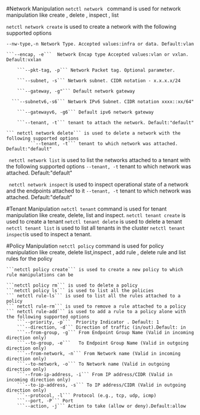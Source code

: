 
#Network Manipulation 
 ```netctl network ``` command is used for network manipulation like create , delete , inspect , list
 
 ```netctl network create``` is used to create a network with the following supported options
 
    --nw-type,-n Network Type. Accepted values:infra or data. Default:vlan
    
    ```--encap, -e```  Network Encap type Accepted values:vlan or vxlan. Default:vxlan
    
		```--pkt-tag, -p``` Network Packet tag. Optional parameter.
		
		```--subnet, -s``` Network subnet. CIDR notation - x.x.x.x/24
		
		```--gateway, -g"``` Default network gateway

	  ```--subnetv6,-s6``` Network IPv6 Subnet. CIDR notation xxxx::xx/64"

		```--gatewayv6, -g6``` Default ipv6 network gateway
		
		```--tenant, -t``` tenant to attach the network. Default:"default"
		
	``` netctl network delete``` is used to delete a network with the following supported options
	    	```--tenant, -t``` tenant to which network was attached. Default:"default"
 
  ``` netctl network list``` is used to list the networks attached to a tenant with the following supported options
           ```--tenant, -t``` tenant to which network was attached. Default:"default"
  
  ``` netctl network inspect``` is used to inspect operational state of a  network and the endpoints attached to it 
          ```--tenant, -t``` tenant to which network was attached. Default:"default"
          
#Tenant Manipulation
    ```netctl tenant``` command is used for tenant manipulation like create, delete, list and inspect.
    ```netctl tenant create``` is used to create a tenant 
    ```netctl tenant delete``` is used to delete a tenant 
    ```netctl tenant list```   is used to list all tenants in the cluster
    ```netctl tenant inspect```is used to inspect a tenant.

#Policy Manipulation
    ```netctl policy``` command is used for policy manipulation like create, delete list,inspect , add rule , delete rule and list rules for the policy
    
    ```netctl policy create``` is used to create a new policy to which rule manipulations can be 
    
    ```netctl policy rm``` is used to delete a policy
    ```netctl policy ls``` is used to list all the policies
    ``` netctl rule-ls``` is used to list all the rules attached to a policy
    ``` netctl rule-rm``` is used to remove a rule attached to a policy
    ``` netctl rule-add``` is used to add a rule to a policy alone with the following supported options
		```--priority, -p```  Priority Indicator . Default: 1
		```--direction, -d``` Direction of traffic (in/out).Default: in
		```--from-group, -g``` From Endpoint Group Name (Valid in incoming direction only)
		```--to-group, -e```   To Endpoint Group Name (Valid in outgoing direction only)
		```--from-network, -n``` From Network name (Valid in incoming direction only)
		```--to-network, -o``` To Network name (Valid in outgoing direction only)
		```--from-ip-address, -i``` From IP address/CIDR (Valid in incoming direction only)
		```--to-ip-address, -s``` To IP address/CIDR (Valid in outgoing direction only)
		```--protocol, -l``` Protocol (e.g., tcp, udp, icmp)
		```--port, -P``` Port
		```--action, -j``` Action to take (allow or deny).Default:allow
		


    


